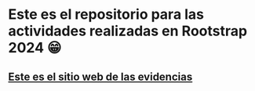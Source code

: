 # Este es el repositorio para las actividades realizadas en Rootstrap 2024 😁

## <a href='https://natsumychan.github.io/react-learning-camp/'> Este es el sitio web de las evidencias </a>
